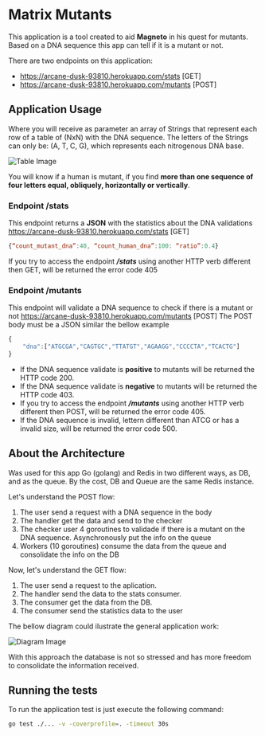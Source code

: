 # Matrix Mutants

This application is a tool created to aid **Magneto** in his quest for mutants. Based on a DNA sequence this app can tell if it is a mutant or not. 

There are two endpoints on this application:

- https://arcane-dusk-93810.herokuapp.com/stats [GET]
- https://arcane-dusk-93810.herokuapp.com/mutants [POST]

## Application Usage 
Where you will receive as parameter an array of Strings that represent each row of a table of (NxN) with the DNA sequence. The letters of the Strings can only be: (A, T, C, G), which represents each nitrogenous DNA base.

![Table Image](https://github.com/viniciusfeitosa/matrix_mutantes/images/table.png)

You will know if a human is mutant, if you find **more than one sequence of four letters
equal, obliquely, horizontally or vertically**.


### Endpoint /stats

This endpoint returns a **JSON** with the statistics about the DNA validations
https://arcane-dusk-93810.herokuapp.com/stats [GET]
```javascript
{“count_mutant_dna”:40, “count_human_dna”:100: “ratio”:0.4}
```
If you try to access the endpoint ***/stats*** using another HTTP verb different then GET, will be returned the error code 405

### Endpoint /mutants

This endpoint will validate a DNA sequence to check if there is a mutant or not
https://arcane-dusk-93810.herokuapp.com/mutants [POST]
The POST body must be a JSON similar the bellow example
```javascript
{ 
	"dna":["ATGCGA","CAGTGC","TTATGT","AGAAGG","CCCCTA","TCACTG"] 
}
```

 - If the DNA sequence validate is **positive** to mutants will be returned the HTTP code 200. 
  - If the DNA sequence validate is **negative** to mutants will be returned the HTTP code 403. 
  - If you try to access the endpoint ***/mutants*** using another HTTP verb different then POST, will be returned the error code 405. 
  - If the DNA sequence is invalid, lettern different than ATCG or has a invalid size, will be returned the error code 500.

## About the Architecture

Was used for this app Go (golang) and Redis in two different ways, as DB, and as the queue. By the cost, DB and Queue are the same Redis instance.

Let's understand the POST flow:

 1. The user send a request with a DNA sequence in the body
 2. The handler get the data and send to the checker
 3. The checker user 4 goroutines to validade if there is a mutant on the DNA sequence. Asynchronously put the info on the queue
 4. Workers (10 goroutines) consume the data from the queue and consolidate the info on the DB

Now, let's understand the GET flow:
1. The user send a request to the aplication. 
2. The handler send the data to the stats consumer.
3. The consumer get the data from the DB. 
4. The consumer send the statistics data to the user

The bellow diagram could ilustrate the general application work: 

![Diagram Image](https://github.com/viniciusfeitosa/matrix_mutantes/images/mutants.png)

With this approach the database is not so stressed and has more freedom to consolidate the information received.

## Running the tests

To run the application test is just execute the following command:
```bash
go test ./... -v -coverprofile=. -timeout 30s
``` 

